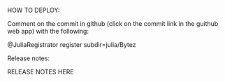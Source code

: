 HOW TO DEPLOY:

Comment on the commit in github (click on the commit link in the guithub web app) with the following:

@JuliaRegistrator register subdir=julia/Bytez

Release notes:

RELEASE NOTES HERE
